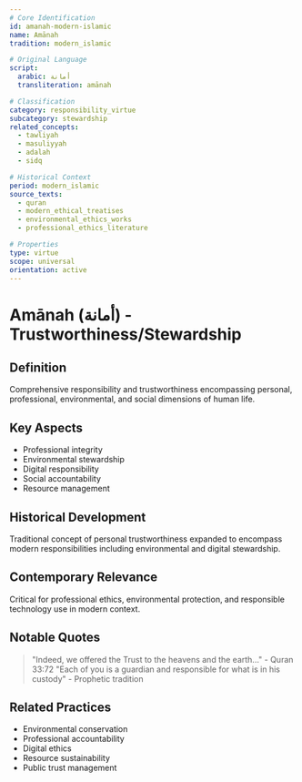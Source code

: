 ```yaml
---
# Core Identification
id: amanah-modern-islamic
name: Amānah
tradition: modern_islamic

# Original Language
script:
  arabic: أمانة
  transliteration: amānah

# Classification
category: responsibility_virtue
subcategory: stewardship
related_concepts:
  - tawliyah
  - masuliyyah
  - adalah
  - sidq

# Historical Context
period: modern_islamic
source_texts:
  - quran
  - modern_ethical_treatises
  - environmental_ethics_works
  - professional_ethics_literature

# Properties
type: virtue
scope: universal
orientation: active
---
```


# Amānah (أمانة) - Trustworthiness/Stewardship

## Definition
Comprehensive responsibility and trustworthiness encompassing personal, professional, environmental, and social dimensions of human life.

## Key Aspects
- Professional integrity
- Environmental stewardship
- Digital responsibility
- Social accountability
- Resource management

## Historical Development
Traditional concept of personal trustworthiness expanded to encompass modern responsibilities including environmental and digital stewardship.

## Contemporary Relevance
Critical for professional ethics, environmental protection, and responsible technology use in modern context.

## Notable Quotes
> "Indeed, we offered the Trust to the heavens and the earth..." - Quran 33:72
> "Each of you is a guardian and responsible for what is in his custody" - Prophetic tradition

## Related Practices
- Environmental conservation
- Professional accountability
- Digital ethics
- Resource sustainability
- Public trust management